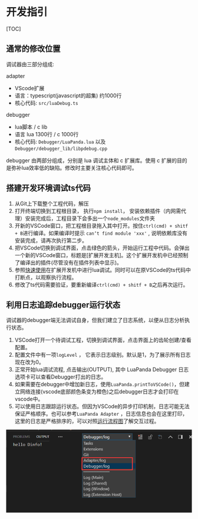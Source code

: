 

# 开发指引

[TOC]

## 通常的修改位置

调试器由三部分组成: 

adapter 

+ VScode扩展
+ 语言：typescript(javascript的超集) 约1000行
+ 核心代码: `src/luaDebug.ts`

 debugger

+ lua脚本 / c lib
+ 语言 lua 1300行 / c 1000行
+ 核心代码: `Debugger/LuaPanda.lua`  以及 `Debugger/debugger_lib/libpdebug.cpp`

debugger 由两部分组成，分别是 lua 调试主体和 c 扩展库。使用 c 扩展的目的是弥补lua效率低的缺陷。修改时主要关注核心代码即可。



## 搭建开发环境调试ts代码

1. 从Git上下载整个工程代码，解压
2. 打开终端切换到工程根目录， 执行`npm install`， 安装依赖插件（内网需代理）安装完成后，工程目录下会多出一个`node_modules`文件夹
3. 开新的VSCode窗口，把工程根目录拖入其中打开。按住`ctrl(cmd) + shitf + B`进行编译。如果编译时提示
  `can‘t find module 'xxx'` ,  说明依赖库没有安装完成，请再次执行第二步。
4. 把VSCode切换到调试界面，点击绿色的箭头，开始运行工程中代码。会弹出一个新的VSCode窗口，标题是[扩展开发主机]。这个扩展开发机中已经预制了编译出的插件(尽管没有在插件列表中显示)。
5. 参照[快速使用](../Manual/quick-use.md)在扩展开发机中进行lua调试。同时可以在原VSCode的ts代码中打断点，以观察执行流程。
6. 修改了ts代码需要验证，要重新编译`ctrl(cmd) + shitf + B`之后再次运行。



## 利用日志追踪debugger运行状态

调试器的debugger端无法调试自身，但我们建立了日志系统，以便从日志分析执行状态。

1. VSCode打开一个待调试工程，切换到调试界面，点击界面上的齿轮创建/查看配置。
2. 配置文件中有一项`logLevel` ， 它表示日志级别。默认是1，为了展示所有日志现在改为0。
3. 正常开始lua调试流程, 点击输出(OUTPUT), 其中 LuaPanda Debugger 日志选项卡可以查看Debugger打出的日志。
4. 如果需要在debugger中增加新日志，使用`LuaPanda.printToVSCode()`，但建立网络连接(vscode底部颜色条变为橙色)之后debugger日志才会打印在vscode中。
5. 可以使用日志跟踪运行状态。但因为VSCode的异步打印机制，日志可能无法保证严格顺序。也可以参考`LuaPanda Adapter` ，日志信息也会在这里打印，这里的日志是严格排序的，可以对照[运行流程图](../Res/work-flow.png)了解交互过程。

![debug_log](../Res/debug_log.png)









